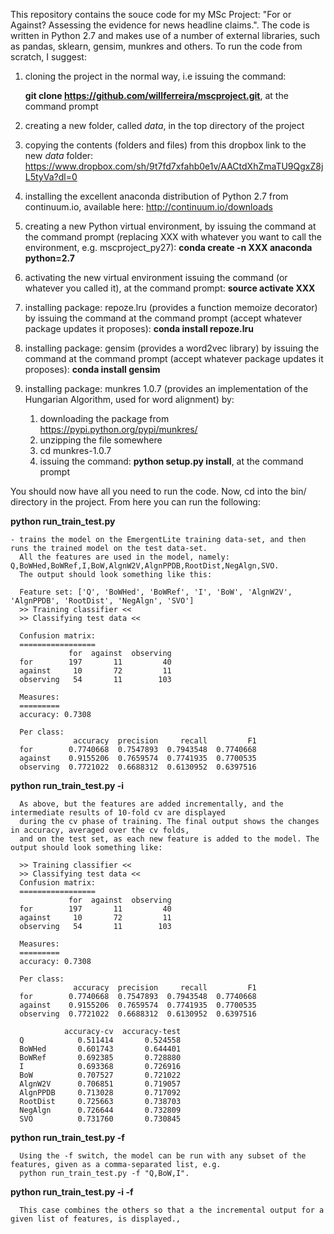 This repository contains the souce code for my MSc Project: "For or Against? Assessing the evidence for news headline claims.". The code is written in Python 2.7 and makes use of a number of external libraries, such as pandas, sklearn, gensim, munkres and others. To run the code from scratch, I suggest:

1. cloning the project in the normal way, i.e issuing the command: 
      
      **git clone https://github.com/willferreira/mscproject.git**, at the command prompt

2. creating a new folder, called *data*,  in the top directory of the project
3. copying the contents (folders and files) from this dropbox link to the new *data* folder: https://www.dropbox.com/sh/9t7fd7xfahb0e1v/AACtdXhZmaTU9QgxZ8jL5tyVa?dl=0
4. installing the excellent anaconda distribution of Python 2.7 from continuum.io, available here: http://continuum.io/downloads 
5. creating a new Python virtual environment, by issuing the command at the command prompt 
   (replacing XXX with whatever you want to call the environment, e.g. mscproject_py27):
      **conda create -n XXX anaconda python=2.7** 
6. activating the new virtual environment issuing the command (or whatever you called it), at the command prompt:
      **source activate XXX** 
7. installing package: repoze.lru (provides a function memoize decorator) by issuing the command at the 
   command prompt (accept whatever package updates it proposes):
      **conda install repoze.lru**
8. installing package: gensim (provides a word2vec library) by issuing the command at the command prompt 
   (accept whatever   package updates it proposes): 
      **conda install gensim**
9. installing package: munkres 1.0.7 (provides an implementation of the Hungarian Algorithm, used for word alignment) by:
    1. downloading the package from https://pypi.python.org/pypi/munkres/
    2. unzipping the file somewhere
    3. cd munkres-1.0.7
    4. issuing the command: **python setup.py install**, at the command prompt

You should now have all you need to run the code. Now, cd into the bin/ directory in the project. From here you can run the following:

**python run_train_test.py**

    - trains the model on the EmergentLite training data-set, and then runs the trained model on the test data-set. 
      All the features are used in the model, namely: Q,BoWHed,BoWRef,I,BoW,AlgnW2V,AlgnPPDB,RootDist,NegAlgn,SVO. 
      The output should look something like this:
      
      Feature set: ['Q', 'BoWHed', 'BoWRef', 'I', 'BoW', 'AlgnW2V', 'AlgnPPDB', 'RootDist', 'NegAlgn', 'SVO']
      >> Training classifier <<
      >> Classifying test data <<
      
      Confusion matrix:
      =================
                 for  against  observing
      for        197       11         40
      against     10       72         11
      observing   54       11        103
      
      Measures:
      =========
      accuracy: 0.7308
      
      Per class:
                  accuracy  precision     recall         F1
      for        0.7740668  0.7547893  0.7943548  0.7740668
      against    0.9155206  0.7659574  0.7741935  0.7700535
      observing  0.7721022  0.6688312  0.6130952  0.6397516
      
**python run_train_test.py -i**

      As above, but the features are added incrementally, and the intermediate results of 10-fold cv are displayed 
      during the cv phase of training. The final output shows the changes in accuracy, averaged over the cv folds, 
      and on the test set, as each new feature is added to the model. The output should look something like:
      
      >> Training classifier <<
      >> Classifying test data <<
      Confusion matrix:
      =================
                 for  against  observing
      for        197       11         40
      against     10       72         11
      observing   54       11        103
      
      Measures:
      =========
      accuracy: 0.7308
      
      Per class:
                  accuracy  precision     recall         F1
      for        0.7740668  0.7547893  0.7943548  0.7740668
      against    0.9155206  0.7659574  0.7741935  0.7700535
      observing  0.7721022  0.6688312  0.6130952  0.6397516
      
                accuracy-cv  accuracy-test
      Q            0.511414       0.524558
      BoWHed       0.601743       0.644401
      BoWRef       0.692385       0.728880
      I            0.693368       0.726916
      BoW          0.707527       0.721022
      AlgnW2V      0.706851       0.719057
      AlgnPPDB     0.713028       0.717092
      RootDist     0.725663       0.738703
      NegAlgn      0.726644       0.732809
      SVO          0.731760       0.730845
      
**python run_train_test.py -f <command-separated list of feaures>**

      Using the -f switch, the model can be run with any subset of the features, given as a comma-separated list, e.g.
      python run_train_test.py -f "Q,BoW,I".
      
**python run_train_test.py -i -f <command-separated list of feaures>**

      This case combines the others so that a the incremental output for a given list of features, is displayed.,








